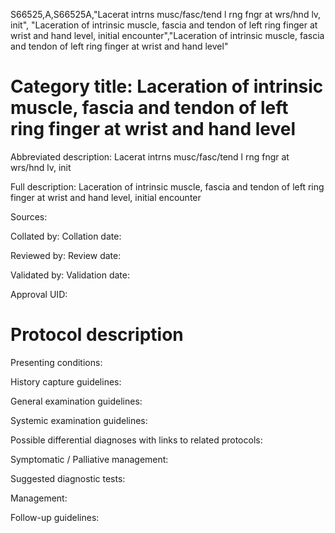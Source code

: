 S66525,A,S66525A,"Lacerat intrns musc/fasc/tend l rng fngr at wrs/hnd lv, init", "Laceration of intrinsic muscle, fascia and tendon of left ring finger at wrist and hand level, initial encounter","Laceration of intrinsic muscle, fascia and tendon of left ring finger at wrist and hand level"
# Category title: Laceration of intrinsic muscle, fascia and tendon of left ring finger at wrist and hand level

Abbreviated description: Lacerat intrns musc/fasc/tend l rng fngr at wrs/hnd lv, init

Full description: Laceration of intrinsic muscle, fascia and tendon of left ring finger at wrist and hand level, initial encounter

Sources:

Collated by:
Collation date:

Reviewed by:
Review date:

Validated by:
Validation date:

Approval UID:

# Protocol description

Presenting conditions:

History capture guidelines:

General examination guidelines:

Systemic examination guidelines:

Possible differential diagnoses with links to related protocols:

Symptomatic / Palliative management:

Suggested diagnostic tests:

Management:

Follow-up guidelines:
